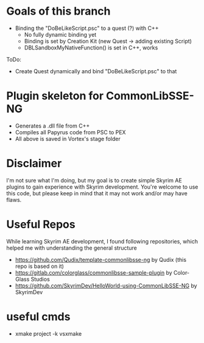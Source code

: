 # Goals of this branch
- Binding the "DoBeLikeScript.psc" to a quest (?) with C++
	- No fully dynamic binding yet
	- Binding is set by Creation Kit (new Quest -> adding existing Script)
	- DBLSandboxMyNativeFunction() is set in C++, works

ToDo:
- Create Quest dynamically and bind "DoBeLikeScript.psc" to that

# Plugin skeleton for CommonLibSSE-NG
- Generates a .dll file from C++
- Compiles all Papyrus code from PSC to PEX
- All above is saved in Vortex's stage folder

# Disclaimer
I'm not sure what I'm doing, but my goal is to create simple Skyrim AE plugins to gain experience with Skyrim development.
You're welcome to use this code, but please keep in mind that it may not work and/or may have flaws.

# Useful Repos
While learning Skyrim AE development, I found following repositories, which helped me with understanding the general structure
- https://github.com/Qudix/template-commonlibsse-ng by Qudix (this repo is based on it)
- https://gitlab.com/colorglass/commonlibsse-sample-plugin by Color-Glass Studios
- https://github.com/SkyrimDev/HelloWorld-using-CommonLibSSE-NG by SkyrimDev

# useful cmds
- xmake project -k vsxmake
